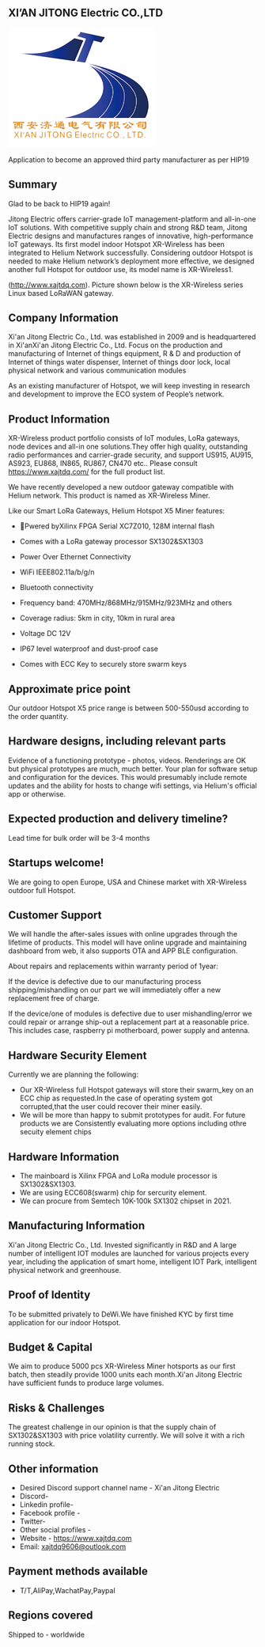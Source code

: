 ## XI’AN JITONG Electric CO.,LTD

![image](https://github.com/xajtdqxrg/Helium_Project/blob/main/LOGO.png)

Application to become an approved third party manufacturer as per HIP19

## Summary

Glad to be back to HIP19 again!

Jitong Electric offers carrier-grade IoT management-platform and all-in-one IoT solutions. With competitive supply chain and strong R&D team, Jitong Electric designs and manufactures ranges of innovative, high-performance IoT gateways. Its first model indoor Hotspot XR-Wireless has been integrated to Helium Network successfully. Considering outdoor Hotspot is needed to make Helium network’s deployment more effective, we designed another full Hotspot for outdoor use, its model name is XR-Wireless1.

(http://www.xajtdq.com). Picture shown below is the XR-Wireless series Linux based LoRaWAN gateway.

## Company Information

Xi'an Jitong Electric Co., Ltd. was established in 2009 and is headquartered in Xi'anXi'an Jitong Electric Co., Ltd. Focus on the production and manufacturing of Internet of things equipment, R & D and production of Internet of things water dispenser, Internet of things door lock, local physical network and various communication modules

As an existing manufacturer of Hotspot, we will keep investing in research and development to improve the ECO system of People’s network.

## Product Information 

XR-Wireless  product portfolio consists of IoT modules, LoRa gateways, node devices and all-in one solutions.They offer high quality, outstanding radio performances and carrier-grade security, and support US915, AU915, AS923, EU868, IN865, RU867, CN470 etc.. Please consult https://www.xajtdq.com/ for the full product list.

We have recently developed a new outdoor gateway compatible with Helium network. This product is named as XR-Wireless Miner.

Like our Smart LoRa Gateways, Helium Hotspot X5 Miner features:  

* Pwered byXilinx FPGA Serial XC7Z010, 128M internal flash

* Comes with a LoRa gateway processor SX1302&SX1303

* Power Over Ethernet Connectivity

* WiFi IEEE802.11a/b/g/n

* Bluetooth connectivity

* Frequency band: 470MHz/868MHz/915MHz/923MHz and others

* Coverage radius: 5km in city, 10km in rural area

* Voltage DC 12V 

* IP67 level waterproof and dust-proof case

* Comes with ECC Key to securely store swarm keys


## Approximate price point

Our outdoor Hotspot X5 price range is between 500-550usd according to the order quantity.

## Hardware designs, including relevant parts

Evidence of a functioning prototype - photos, videos. Renderings are OK but physical prototypes are much, much better. Your plan for software setup and configuration for the devices. This would presumably include remote updates and the ability for hosts to change wifi settings, via Helium's official app or otherwise. 

## Expected production and delivery timeline?

Lead time for bulk order will be 3-4 months


## Startups welcome!

We are going to open Europe, USA and Chinese market with XR-Wireless outdoor full Hotspot.

## Customer Support

We will handle the after-sales issues with online upgrades through the lifetime of products. This model will have online upgrade and maintaining dashboard from web, it also supports OTA and APP BLE configuration.

About repairs and replacements within warranty period of 1year:

If the device is defective due to our manufacturing process shipping/mishandling on our part we will immediately offer a new replacement free of charge.

If the device/one of modules is defective due to user mishandling/error we could repair or arrange ship-out a replacement part at a reasonable price. This includes case, raspberry pi motherboard, power supply and antenna.



## Hardware Security Element

Currently we are planning the following:

* Our XR-Wireless full Hotspot gateways will store their swarm_key on an ECC chip as requested.In the case of operating system got corrupted,that the user could recover their miner easily.
* We will be more than happy to submit prototypes for audit. For future products we are Consistently evaluating more options including othre secuity element chips

## Hardware Information

* The mainboard is Xilinx FPGA and LoRa module processor is SX1302&SX1303.
* We are using ECC608(swarm) chip for sercurity element.
* We can procure from Semtech 10K-100k SX1302 chipset in 2021.

## Manufacturing Information

Xi'an Jitong Electric Co., Ltd. Invested significantly in R&D and A large number of intelligent IOT modules are launched for various projects every year, including the application of smart home, intelligent IOT Park, intelligent physical network and greenhouse.

## Proof of Identity

To be submitted privately to DeWi.We have finished KYC by first time application for our indoor Hotspot.

## Budget & Capital

We aim to produce 5000 pcs XR-Wireless Miner hotsports as our first batch, then steadily provide 1000 units each month.Xi'an Jitong Electric have sufficient funds to produce large volumes. 

## Risks & Challenges 

The greatest challenge in our opinion is that the supply chain of SX1302&SX1303 with price volatility currently. We will solve it with a rich running stock.

## Other information

* Desired Discord support channel name - Xi'an Jitong Electric
* Discord- 
* Linkedin profile-
* Facebook profile - 
* Twitter- 
* Other social profiles - 
* Website - https://www.xajtdq.com
* Email: xajtdq9606@outlook.com

## Payment methods available 

* T/T,AliPay,WachatPay,Paypal

## Regions covered

Shipped to - worldwide 
